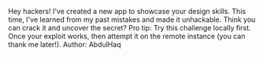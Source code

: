 Hey hackers! I've created a new app to showcase your design skills. This time, I've learned from my past mistakes and made it unhackable. Think you can crack it and uncover the secret?
Pro tip: Try this challenge locally first. Once your exploit works, then attempt it on the remote instance (you can thank me later!).
Author: AbdulHaq
